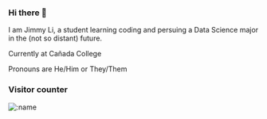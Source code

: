 ### Hi there 👋

I am Jimmy Li, a student learning coding and persuing a Data Science major in the (not so distant) future.

Currently at Cañada College

Pronouns are He/Him or They/Them

### Visitor counter

![:name](https://count.getloli.com/get/@:wokipokei)

